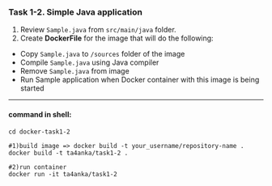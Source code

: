 ### Task 1-2. Simple Java application

1. Review `Sample.java` from `src/main/java` folder.
2. Create **DockerFile** for the image that will do the following:

- Copy `Sample.java` to `/sources` folder of the image
- Compile `Sample.java` using Java compiler
- Remove `Sample.java` from image
- Run Sample application when Docker container with this image is being started

***
#### command in shell:

```shell
cd docker-task1-2

#1)build image => docker build -t your_username/repository-name .
docker build -t ta4anka/task1-2 .

#2)run container 
docker run -it ta4anka/task1-2
```



